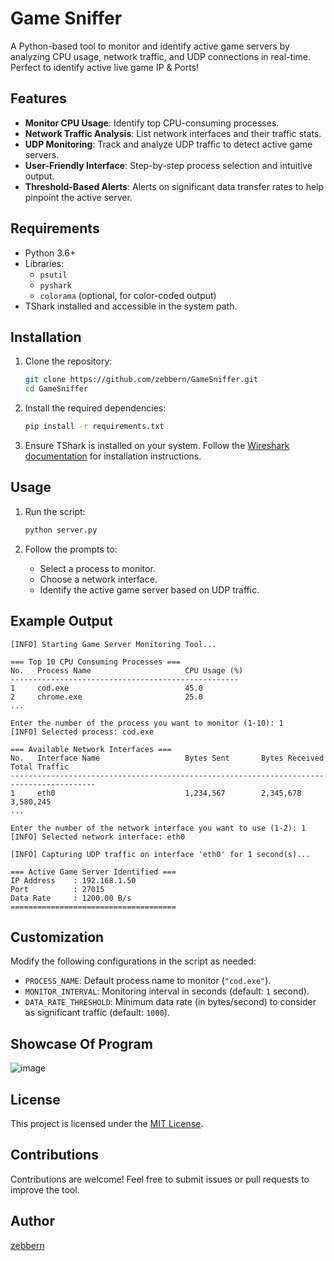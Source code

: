 # Game Sniffer

A Python-based tool to monitor and identify active game servers by analyzing CPU usage, network traffic, and UDP connections in real-time.
Perfect to identify active live game IP & Ports! 

## Features
- **Monitor CPU Usage**: Identify top CPU-consuming processes.
- **Network Traffic Analysis**: List network interfaces and their traffic stats.
- **UDP Monitoring**: Track and analyze UDP traffic to detect active game servers.
- **User-Friendly Interface**: Step-by-step process selection and intuitive output.
- **Threshold-Based Alerts**: Alerts on significant data transfer rates to help pinpoint the active server.

## Requirements
- Python 3.6+
- Libraries:
  - `psutil`
  - `pyshark`
  - `colorama` (optional, for color-coded output)
- TShark installed and accessible in the system path.

## Installation
1. Clone the repository:
   ```bash
   git clone https://github.com/zebbern/GameSniffer.git
   cd GameSniffer
   ```

2. Install the required dependencies:
   ```bash
   pip install -r requirements.txt
   ```

3. Ensure TShark is installed on your system. Follow the [Wireshark documentation](https://www.wireshark.org/download.html) for installation instructions.

## Usage
1. Run the script:
   ```bash
   python server.py
   ```

2. Follow the prompts to:
   - Select a process to monitor.
   - Choose a network interface.
   - Identify the active game server based on UDP traffic.

## Example Output
```
[INFO] Starting Game Server Monitoring Tool...

=== Top 10 CPU Consuming Processes ===
No.   Process Name                     CPU Usage (%)
---------------------------------------------------
1     cod.exe                          45.0
2     chrome.exe                       25.0
...

Enter the number of the process you want to monitor (1-10): 1
[INFO] Selected process: cod.exe

=== Available Network Interfaces ===
No.   Interface Name                   Bytes Sent       Bytes Received       Total Traffic
-----------------------------------------------------------------------------------------
1     eth0                             1,234,567        2,345,678            3,580,245
...

Enter the number of the network interface you want to use (1-2): 1
[INFO] Selected network interface: eth0

[INFO] Capturing UDP traffic on interface 'eth0' for 1 second(s)...

=== Active Game Server Identified ===
IP Address    : 192.168.1.50
Port          : 27015
Data Rate     : 1200.00 B/s
=====================================
```

## Customization
Modify the following configurations in the script as needed:
- `PROCESS_NAME`: Default process name to monitor (`"cod.exe"`).
- `MONITOR_INTERVAL`: Monitoring interval in seconds (default: `1` second).
- `DATA_RATE_THRESHOLD`: Minimum data rate (in bytes/second) to consider as significant traffic (default: `1000`).

## Showcase Of Program
![image](https://github.com/user-attachments/assets/2cc6b4ee-5016-4edf-aab1-4e7f26fc1602)



## License
This project is licensed under the [MIT License](LICENSE).

## Contributions
Contributions are welcome! Feel free to submit issues or pull requests to improve the tool.

## Author
[zebbern](https://github.com/zebbern)
